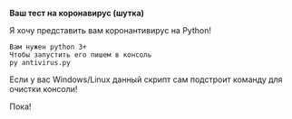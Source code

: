 
**Ваш тест на коронавирус (шутка)**

Я хочу представить вам коронантивирус на Python!

```
Вам нужен python 3+
Чтобы запустить его пишем в консоль
py antivirus.py
```

Если у вас Windows/Linux данный скрипт сам подстроит команду для очистки консоли!

Пока!
